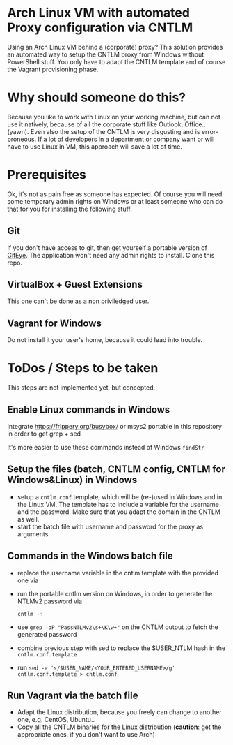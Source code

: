 # Arch Linux VM with automated Proxy configuration via CNTLM
Using an Arch Linux VM behind a (corporate) proxy? 
This solution provides an automated way to setup the CNTLM proxy from Windows without PowerShell stuff.
You only have to adapt the CNTLM template and of course the Vagrant provisioning phase.

# Why should someone do this?
Because you like to work with Linux on your working machine, but can not use it natively, because of all the corporate stuff 
like Outlook, Office.. (yawn).
Even also the setup of the CNTLM is very disgusting and is error-proneous.
If a lot of developers in a department or company want or will have to use Linux in VM, this approach will save a lot of time.

# Prerequisites
Ok, it's not as pain free as someone has expected.
Of course you will need some temporary admin rights on Windows or at least someone who can do that for you for installing the following stuff.
## Git 
If you don't have access to git, then get yourself a portable version of [GitEye](https://www.collab.net/downloads/giteye).
The application won't need any admin rights to install.
Clone this repo.
## VirtualBox + Guest Extensions
This one can't be done as a non priviledged user.
## Vagrant for Windows
Do not install it your user's home, because it could lead into trouble.

# ToDos / Steps to be taken
This steps are not implemented yet, but concepted.
## Enable Linux commands in Windows
Integrate 
https://frippery.org/busybox/
or
msys2 portable 
in this repository in order to get grep + sed

It's more easier to use these commands instead of Windows `findStr`

## Setup the files (batch, CNTLM config, CNTLM for Windows&Linux) in Windows
- setup a `cntlm.conf` template, which will be (re-)used in Windows and in the Linux VM.
The template has to include a variable for the username and the password.
Make sure that you adapt the domain in the CNTLM as well.
- start the batch file with username and password for the proxy as arguments

## Commands in the Windows batch file
- replace the username variable in the cntlm template with the provided one via
- run the portable cntlm version on Windows, in order to generate the NTLMv2 password via
 
      cntlm -H

- use `grep -oP "PassNTLMv2\s+\K\w+"` on the CNTLM output to fetch the generated password
- combine previous step with sed to replace the $USER_NTLM hash in the `cntlm.conf.template`
- run  `sed -e 's/$USER_NAME/<YOUR_ENTERED_USERNAME>/g' cntlm.conf.template > cntlm.conf`

## Run Vagrant via the batch file
- Adapt the Linux distribution, because you freely can change to another one, e.g. CentOS, Ubuntu..
- Copy all the CNTLM binaries for the Linux distribution (**caution**: get the appropriate ones, if you don't want to use Arch)
